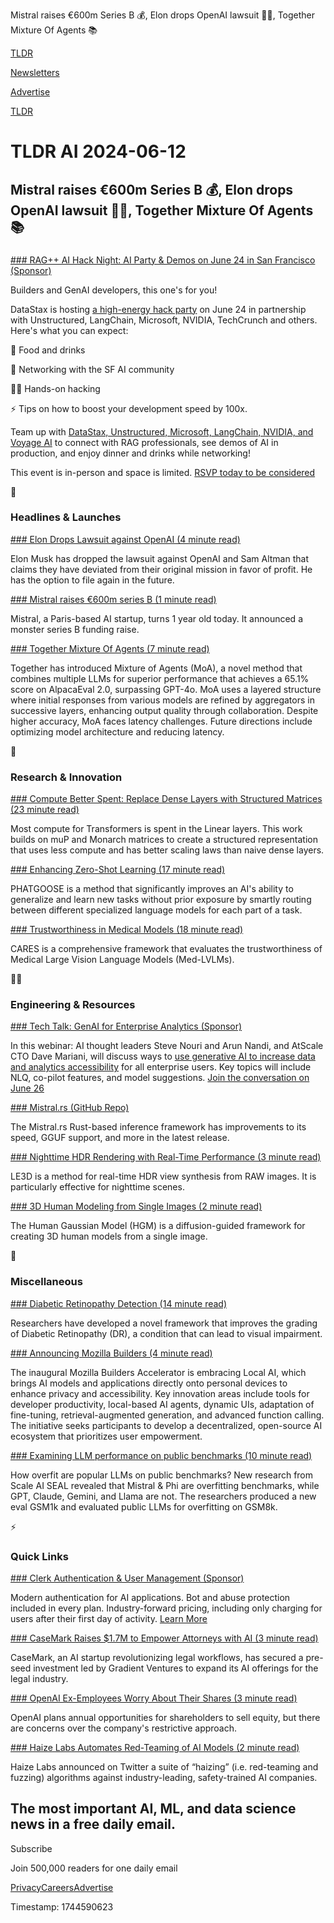Mistral raises €600m Series B 💰, Elon drops OpenAI lawsuit 🧑‍⚖️, Together Mixture Of Agents 📚

[TLDR](/)

[Newsletters](/newsletters)

[Advertise](https://advertise.tldr.tech/)

[TLDR](/)

# TLDR AI 2024-06-12

## Mistral raises €600m Series B 💰, Elon drops OpenAI lawsuit 🧑‍⚖️, Together Mixture Of Agents 📚

### 

[### RAG++ AI Hack Night: AI Party & Demos on June 24 in San Francisco (Sponsor)](https://lu.ma/vpdj2zoj?utm_source=tldr)

Builders and GenAI developers, this one's for you!

DataStax is hosting [a high-energy hack party](https://lu.ma/vpdj2zoj?utm_source=tldr) on June 24 in partnership with Unstructured, LangChain, Microsoft, NVIDIA, TechCrunch and others. Here's what you can expect:

🍺 Food and drinks

🤝 Networking with the SF AI community

👩‍💻 Hands-on hacking

⚡ Tips on how to boost your development speed by 100x.

Team up with [DataStax, Unstructured, Microsoft, LangChain, NVIDIA, and Voyage AI](https://lu.ma/vpdj2zoj?utm_source=tldr) to connect with RAG professionals, see demos of AI in production, and enjoy dinner and drinks while networking!

This event is in-person and space is limited. [RSVP today to be considered](https://lu.ma/vpdj2zoj?utm_source=tldr)

🚀

### Headlines & Launches

[### Elon Drops Lawsuit against OpenAI (4 minute read)](https://www.cnbc.com/2024/06/11/elon-musk-drops-suit-against-openai-and-sam-altman.html?utm_source=tldrai)

Elon Musk has dropped the lawsuit against OpenAI and Sam Altman that claims they have deviated from their original mission in favor of profit. He has the option to file again in the future.

[### Mistral raises €600m series B (1 minute read)](https://threadreaderapp.com/thread/1800558395872731379.html?utm_source=tldrai)

Mistral, a Paris-based AI startup, turns 1 year old today. It announced a monster series B funding raise.

[### Together Mixture Of Agents (7 minute read)](https://www.together.ai/blog/together-moa?utm_source=tldrai)

Together has introduced Mixture of Agents (MoA), a novel method that combines multiple LLMs for superior performance that achieves a 65.1% score on AlpacaEval 2.0, surpassing GPT-4o. MoA uses a layered structure where initial responses from various models are refined by aggregators in successive layers, enhancing output quality through collaboration. Despite higher accuracy, MoA faces latency challenges. Future directions include optimizing model architecture and reducing latency.

🧠

### Research & Innovation

[### Compute Better Spent: Replace Dense Layers with Structured Matrices (23 minute read)](https://arxiv.org/abs/2406.06248?utm_source=tldrai)

Most compute for Transformers is spent in the Linear layers. This work builds on muP and Monarch matrices to create a structured representation that uses less compute and has better scaling laws than naive dense layers.

[### Enhancing Zero-Shot Learning (17 minute read)](https://arxiv.org/abs/2402.05859v1?utm_source=tldrai)

PHATGOOSE is a method that significantly improves an AI's ability to generalize and learn new tasks without prior exposure by smartly routing between different specialized language models for each part of a task.

[### Trustworthiness in Medical Models (18 minute read)](https://arxiv.org/abs/2406.06007v1?utm_source=tldrai)

CARES is a comprehensive framework that evaluates the trustworthiness of Medical Large Vision Language Models (Med-LVLMs).

👨‍💻

### Engineering & Resources

[### Tech Talk: GenAI for Enterprise Analytics (Sponsor)](https://bit.ly/3R6Z1OZ?utm_source=tldrai)

In this webinar: AI thought leaders Steve Nouri and Arun Nandi, and AtScale CTO Dave Mariani, will discuss ways to [use generative AI to increase data and analytics accessibility](https://bit.ly/3R6Z1OZ) for all enterprise users. Key topics will include NLQ, co-pilot features, and model suggestions. [Join the conversation on June 26](https://bit.ly/3R6Z1OZ)

[### Mistral.rs (GitHub Repo)](https://github.com/EricLBuehler/mistral.rs?utm_source=tldrai)

The Mistral.rs Rust-based inference framework has improvements to its speed, GGUF support, and more in the latest release.

[### Nighttime HDR Rendering with Real-Time Performance (3 minute read)](https://srameo.github.io/projects/le3d/?utm_source=tldrai)

LE3D is a method for real-time HDR view synthesis from RAW images. It is particularly effective for nighttime scenes.

[### 3D Human Modeling from Single Images (2 minute read)](https://jinnan-chen.github.io/projects/HGM/?utm_source=tldrai)

The Human Gaussian Model (HGM) is a diffusion-guided framework for creating 3D human models from a single image.

🎁

### Miscellaneous

[### Diabetic Retinopathy Detection (14 minute read)](https://arxiv.org/abs/2406.06384v1?utm_source=tldrai)

Researchers have developed a novel framework that improves the grading of Diabetic Retinopathy (DR), a condition that can lead to visual impairment.

[### Announcing Mozilla Builders (4 minute read)](https://future.mozilla.org/builders/blog/announcing-mozilla-builders?utm_source=tldrai)

The inaugural Mozilla Builders Accelerator is embracing Local AI, which brings AI models and applications directly onto personal devices to enhance privacy and accessibility. Key innovation areas include tools for developer productivity, local-based AI agents, dynamic UIs, adaptation of fine-tuning, retrieval-augmented generation, and advanced function calling. The initiative seeks participants to develop a decentralized, open-source AI ecosystem that prioritizes user empowerment.

[### Examining LLM performance on public benchmarks (10 minute read)](https://threadreaderapp.com/thread/1785888203943161970.html?utm_source=tldrai)

How overfit are popular LLMs on public benchmarks? New research from Scale AI SEAL revealed that Mistral & Phi are overfitting benchmarks, while GPT, Claude, Gemini, and Llama are not. The researchers produced a new eval GSM1k and evaluated public LLMs for overfitting on GSM8k.

⚡️

### Quick Links

[### Clerk Authentication & User Management (Sponsor)](https://go.clerk.com/VxlfUaw?utm_source=tldrai)

Modern authentication for AI applications. Bot and abuse protection included in every plan. Industry-forward pricing, including only charging for users after their first day of activity. [Learn More](https://go.clerk.com/VxlfUaw)

[### CaseMark Raises $1.7M to Empower Attorneys with AI (3 minute read)](https://www.casemark.ai/post/fueling-the-future-casemark-raises-1-7m-to-empower-attorneys-with-ai?utm_source=tldrai)

CaseMark, an AI startup revolutionizing legal workflows, has secured a pre-seed investment led by Gradient Ventures to expand its AI offerings for the legal industry.

[### OpenAI Ex-Employees Worry About Their Shares (3 minute read)](https://www.cnbc.com/2024/06/11/openai-insider-stock-sales-are-raising-concern-among-ex-employees-.html?utm_source=tldrai)

OpenAI plans annual opportunities for shareholders to sell equity, but there are concerns over the company's restrictive approach.

[### Haize Labs Automates Red-Teaming of AI Models (2 minute read)](https://x.com/haizelabs?utm_source=tldrai)

Haize Labs announced on Twitter a suite of “haizing” (i.e. red-teaming and fuzzing) algorithms against industry-leading, safety-trained AI companies.

## The most important AI, ML, and data science news in a free daily email.

Subscribe

Join 500,000 readers for one daily email

[Privacy](/privacy)[Careers](https://jobs.ashbyhq.com/tldr.tech)[Advertise](/ai/advertise)

Timestamp: 1744590623
